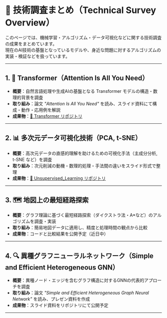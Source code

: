 # 🧪 技術調査まとめ（Technical Survey Overview）

このページでは、機械学習・アルゴリズム・データ可視化などに関する技術調査の成果をまとめています。  
現在のAI技術の基盤となっているモデルや、身近な問題に対するアルゴリズムの実装・検証などを扱っています。

---

## 1. 🧠 Transformer（Attention Is All You Need）

- **概要**：自然言語処理や生成AIの基盤となる Transformer モデルの構造・数理的背景を調査  
- **取り組み**：論文 _"Attention Is All You Need"_ を読み、スライド資料にて構成・動作・応用例を解説  
- **成果物**：[📂 Transformer リポジトリ](./Transformer)

---

## 2. 📊 多次元データ可視化技術（PCA, t-SNE）

- **概要**：高次元データの直感的理解を助けるための可視化手法（主成分分析, t-SNE など）を調査  
- **取り組み**：次元削減の動機・数理的処理・手法間の違いをスライド形式で整理  
- **成果物**：[📂 Unsupervised_Learning リポジトリ](./Unsupervised_Learning)

---

## 3. 🗺️ 地図上の最短経路探索

- **概要**：グラフ理論に基づく最短経路探索（ダイクストラ法・A*など）のアルゴリズムを調査・実装  
- **取り組み**：簡易地図データに適用し、精度と処理時間の観点から比較  
- **成果物**：コードと比較結果を公開予定（近日中）

---

## 4. 🔍 異種グラフニューラルネットワーク（Simple and Efficient Heterogeneous GNN）

- **概要**：異種ノード・エッジを含むグラフ構造に対するGNNの代表的アプローチを調査  
- **取り組み**：論文 _"Simple and Efficient Heterogeneous Graph Neural Network"_ を読み、プレゼン資料を作成  
- **成果物**：スライド資料をリポジトリにて公開予定

---


